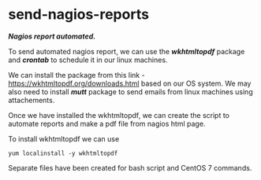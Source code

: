 # send-nagios-reports
<b><i>Nagios report automated.</i></b>

To send automated nagios report, we can use the <b><i>wkhtmltopdf</i></b> package and <b><i>crontab</i></b> to schedule it in our linux machines. 

We can install the package from this link - https://wkhtmltopdf.org/downloads.html based on our OS system. We may also need to install <b><i>mutt</i></b> package to send emails from linux machines using attachements. 

Once we have installed the wkhtmltopdf, we can create the script to automate reports and make a pdf file from nagios html page.

To install wkhtmltopdf we can use
```shell 
yum localinstall -y wkhtmltopdf
```

Separate files have been created for bash script and CentOS 7 commands. 
